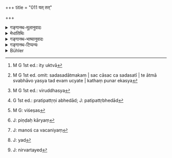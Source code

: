 +++
title = "011 यत् तत्"

+++

<details><summary>गङ्गानथ-मूलानुवादः</summary>

That which is the cause—unmanifest, eternal and partaking of the nature of the existent and the non-existent,—the being produced by that (cause) is described among people as ‘brahmā.’—(11)


‘Viśeṣāḥ.—Why these are called ‘viśeṣa’ is thus explained in the Sāṅkhyatattvakaumudī—pañca mahābhūtāni viśeṣāḥ:—śāntā ghorāśca mūḍāśca | yasmādākāśādiṣu sthū?ṣu kecit tattvapradhānatayā śāntā prakāśā laghavaḥ......... | te'mī parasparavyāvṛttyā'nubhūyamānā ‘viśeṣā’ iti ‘sthūlā’ iti co?pante | tanmātrāṇi tu?smadādinā parasparavyāvṛttāni nānubhūyante—iti ‘aviśeṣāḥ’ ‘sūkṣmā’ iti cocyante |
</details>

<details><summary>मेधातिथिः</summary>

**कारणम्** एव न कार्यो न परेच्छाविधेयशरीरः, स्वाभाविकेन महिम्ना युक्तम् । **अव्यक्तं** **नित्यम्** उक्तम् इत्य् उक्तार्थम्[^३३] । **सदसदात्मकम्** । सच् चासच् च सदसती । ते आत्मा स्वभावो यस्य तद् एवम् उच्यते । <u>कथं</u> पुनर् एकस्य[^३४] विरुद्ध[^३५]भावाभावरूपधर्मद्वयस्य योगः । <u>उच्यते</u> । अर्वाग्दर्शनानां तद्विषयाया उपलब्धेर् अभावात् सत्ताव्यवहारायोग्यत्वाद् असद् आत्मेत्य् उच्यते । आगमेभ्यः सर्वस्यास्य तत्कारणत्वावगमात् सदात्मकम् । अतः प्रतिपत्तृत्वभेदाद्[^३६] उभयतो ऽपि व्यवहारो ब्रह्मण्य् अविरुद्धः । 


[^३६]:
     G 1st ed.: pratipattṛṇi abhedād; J: patipattṛbhedād


[^३५]:
     M G 1st ed.: viruddhasya


[^३४]:
     M G 1st ed. omit: sadasadātmakam | sac cāsac ca sadasatī | te ātmā svabhāvo yasya tad evam ucyate | kathaṃ punar ekasya


[^३३]:
     M G 1st ed.: ity uktvā

- <u>ननु</u> च सर्व एव भावा एवंरूपाः स्वेन रूपेण सदात्मकाः पररूपेणासन्तः । किम् उच्यते ब्रह्मण्य् अविरुद्ध इति । <u>उच्यते</u> । अद्वैतदर्शने नैवान्यद् ब्रह्मणः किंचिद् अस्तीति किं तत्परं यत् तद्रूपतयाभाव इत्य् उच्यते । 

- तेन **विसृष्ट** उत्पादितो ऽन्तरण्डं निर्मितः **पुरुषो लोके ब्रह्मेति कीर्त्यते** । यो ऽसाव् उग्रतपसां देवासुरमहर्षीणां वरदानार्थं तत्र तत्रोपविष्ट इति महाभारतादौ श्रूयते, स एष तेन महापुरुषेण परेण ब्रह्मणा प्रथमं विशृष्टः ।

- <u>अन्ये तु</u> "त्वम् एवैकः" (म्ध् १.३) इत्याद्य् अन्यथा वर्णयन्ति । **अस्येति** प्रत्यक्षाभिनयेन जगन् निर्दिश्यते । सर्वस्यास्य जगतो यद् **विधानं** निर्माणं तत् **स्वयंभुवः** संबन्धि **अचिन्त्यम्** अद्भुतरूपं विचित्रम् अतिमहद् **अप्रमेयं** न शक्यं सर्वेण ज्ञातुम् । तथा ऋषिः । "को अद्धा वेद क इह प्र वोचत् कुत आजाता कुत इयं विसृष्टिः" इति (र्व् १०.१२९.६) । किम् इदं जगत् सर्वम् उपादानम् अपेक्ष्य जायत उत नैर्माणिकमात्रम्, यथा बुद्धस्य दर्शनम् । किम् ईश्वरेच्छाधीनम् उत केवलकर्मवशजम् उत स्वाभाविकम् अप्रमेयम् । तथा किं महदादिक्रमेणोत्पद्यत उत द्व्यणुकादिक्रमेण । अस्य त्वं कार्यं तत्त्वम् अर्थं च वेत्सि । कार्यं महतो ऽहंकारो ऽविशेषास्[^३७] तन्मात्रान्य् अहंकारस्य, तन्मात्राणां विशेषाः पञ्चमहाभूतानि, अहंकारस्येन्द्रियाण्य् एकादश । विशेषाणाम् अपि पिण्डीकार्यं[^३८] ब्रह्मादिस्तम्बपर्यन्ताः । तेषाम् अपि प्रत्ययात् तत्त्वं स्वभावो यथा महतो मूर्तिमात्रत्त्वम् । प्रधानस्य सर्वस्य विकारावस्था महद् इत्य् उच्यते । प्रकृतेर् महान् इति । प्रकृतिः प्रधानम् इत्य् एको ऽर्थः । अहंकारस्य तत्त्वम् अस्मिप्रत्ययमात्रत्वम् । अविशेषाणाम् अविशेषप्रत्ययसंवेद्यत्वम् इति । अर्थः प्रयोजनम् । पुरुषार्थम् इदं वस्त्व् अनेन प्रकारेण पुरुषायोपयुज्यते इमं चार्थं साधयति । यद्य् अपि धर्मं जिज्ञासमानस्य जगन्निर्माणज्ञता आचार्यसंबन्धिनी न क्वचिद् उपकारिणी, न च प्रष्टव्या, तथाप्य् अन्यतो दुर्विज्ञानं महर्षीणां वैषम्याज् जगन्निर्माणम् आदौ प्रश्नार्हं भवति । मनो ह्य् अवचनीयम्[^३९] । यद् वस्तु प्रमाणषट्कस्याप्य् अविषयस् तद् अपि त्वम् आर्षेण चक्षुषा वेत्सि । धर्मः पुनर् वेदगोचरः सो ऽवश्यं त्वया विज्ञात इत्य् एवं प्रकृतविषयैव प्रवक्तृप्रशंसा ।


[^३९]:
     J: manoś ca vacaniyaṃ


[^३८]:
     J: piṇḍaḥ kāryaṃ


[^३७]:
     M G: viśeṣas

- एवं स्तुत्या प्रोत्साहितो जगन्निर्माणम् एव तावद् वक्ति "आसीद् इदम्" (म्ध् १.५) इति, "ततः स्वयंभूः" (म्ध् १.६) इति । प्रधानम् एवैतैः शब्दैर् अभिधीयते । स्वयं भवति परिणमति विक्रियाम् एति महदादितत्त्वभावेन । न कश्चिद् ईश्वरः स्वभावसिद्धो ऽस्ति, यथेच्छम् अचेतनं प्रधानम् अनुवर्तते । वस्तुस्वभाव एवायं तद्[^४०] उत प्रकृतिरूपं प्रधानं पुनर् विक्रियते । यथा क्षीरम् अचेतनं मण्डकावस्थाभिर् दधीभवति । **भगवान्** इति । स्वव्यापार ईश्वरो महाभूतादिद्वारेण प्रवृत्तः । स्वकार्योत्साह **ओजः** सामर्थ्यम् । आदिशब्दः प्रकारे व्यवस्थायाम् । तेन महदादिकारणम् अव्यक्तं भवति । विकारावस्थायां प्रच्युतं प्राग्रूपात् सूक्ष्मभावात् प्रकाशमयं **तमो नुदती**त्य् उच्यते । अर्थशब्दाध्याहारेण वा प्रधाने पुल्लिङ्गनिर्देशः । पुरुषशब्दश् च प्रधानादिषु दृष्टः । "तेषाम् इदं तु सप्तानां पुरुषाणाम्" (म्ध् १.१९) इति । 


[^४०]:
     J: yad

- **यो ऽसाव्** इति पूर्ववत् । **सो ऽभिध्याय्**एति । अभिध्यानं गुणतो ऽचेतनत्वात् प्रधानस्याभिध्यानासंभवात् । यथा कश्चिद् अभिध्यायैव कार्यं निवर्तयेद्[^४१] अन्यकार्यनिरपेक्षम् एव वस्तु स्वाभाव्येन परिणममानम् ईश्वरेच्छानपेक्षतयाभिध्यायेत्य् उच्यते । **अप आदौ ससर्ज** । महाभूतान्तरापेक्षया तासाम् आदित्वम्, न तु महदादितत्त्वोत्पत्तेः । वक्ष्यति हि "तेषाम् इदं तु सप्तानाम्" (म्ध् १.१९) इति । प्रथमं तत्त्वोत्पत्तिस् ततो भूतानाम् । **तासु वीर्यम्** इति । वीर्यं शक्तिम् अवासृजत् । प्रधानम् एव कर्तृ भवति । सर्वतः पर्धानं पृथिव्यादिभूतोत्पत्तौ काठिन्यम् एति । अण्डरूपं संपद्यते । **तद् अण्डम्** इति । यथा तत्त्वानि स्त्रीपुरुषसंयोगं विनोत्पन्नानि प्रथमम् एवं पूर्वकर्मवशेन ब्रह्मापि स्वमहिम्नैवायोनिजं तस्य शरीरं दंशमशकादिवत् । **तद्विसृष्टस्** तेन प्रधानेन विसृष्टस् तन्मयत्वात् तच्छरीरस्य तद्विसृष्ट इत्य् उच्यते । शेषं पूर्ववत् । 


[^४१]:
     J: nirvartayed

- यद् अत्रार्थतत्त्वं तद् अस्माभिर् उक्तम् एव । अर्थवादा एते यथाकथंचिद् गुणवादेन नीयन्ते ॥ १.११ ॥
</details>

<details><summary>गङ्गानथ-भाष्यानुवादः</summary>

The ‘*cause*’ spoken of here is one who is always the never the
*product*; the formation of his body is not dependent upon the will of
any other being; he is endowed with a natural supremacy all his own;—‘*unmanifest* *and eternal*’ as already explained (under verse 7);—‘*partaking of the nature of the existent and the non-existent*’;—‘*sadasat*’ stands for the ‘*sat*,’ ‘*existent*,’ *and the* ‘*asat*,’ *non-existent*’; and the said ‘cause’ is one whose ‘*nature*,’ character, consists of the said ‘existent and non-existent.’

“But how can a single entity partake of the two contradictory characters of the ‘existent’ and the ‘non-existent’?”

The answer to this is as follows:—In as much as people of the present day cannot form any idea of such a heing, the cause becomes incapable of being spoken of as ‘existent,’ and hence is described as ‘*partaking of the nature of the non-existent*; and yet, in as much as the fact of the said being being the cause of the entire world is known from the scriptures, it is described as ‘*of the nature of the existent*;’ thus the description of Brahman as both (‘existent’ and ‘non-existent’) is not incongruous, being based, as it is, upon the difference in the character of the persons conceiving of it.

“As a matter of fact, this is true of all things; everything is ‘existent’ in its own form and ‘non-existent’ in the form of other things; why then should it be stated that this is not incongruous in the case of *Brahman* only?”

The answer to this is as follows:—Under the philosophy of ‘Non-duality’ nothing except Brahman being ‘what is that *other thing* which (while existent in its own form) could be spoken of as ‘non-existent’ *in the form of Brahman*?

‘*The being produced by that*,’—being brought into existence, being created within the egg; this Being ‘*is described among people as Brahmā*’; the being, who is found mentioned in the *Mahābhārata* and other works as seated hero and there for the purpose of granting boons to such *Devas*, *Asuras* and *Ṛṣis* as have performed severe austerities,—he was the first to be created by the afore-mentioned Supreme Being, the Highest Brahman.
</details>

<details><summary>गङ्गानथ-टिप्पन्यः</summary>

*Kāraṇam*—Rāghavānanda takes this to refer to the above-mentioned ‘Egg’,
the undifferentiated root-cause. All others take it to mean the *Supreme
Soul*.

*Sadasadātmakam*—‘*Existent* because cognisable by means of the Vedic
texts, and *non-existent*, because uncognisable by the ordinary means of
perception’. (Medhātithi, Govinda and Kullūka);—‘*real*, in the shape of
the cause, and *unreal*, in the form of the Products’: (Nandana.)

The relationship between Nārāyaṇa (Virāṭ) and Puruṣa appears to be based
upon the *Puruṣasūkta*, where Puruṣa is described as born from Virāt The
[*Śatapatha Brāhmaṇa*
(13.6.1.1)](/hinduism/book/the-%C5%9Batapatha-br%C4%81hma%E1%B9%87a-part-v/d/doc63524.html "On Puruṣamedha, english translation by Julius Eggeling")
couples the two beings into one and describes him as receiving
instructions from Prajāpati.

*Medhātithi*, P. 12, l. 21 to the end of page 13 offers a totally
different interpretation of verses 3-1l.

*Medhātithi* P. 13, l. 1—‘*Mahato’haṅkāro* &c.’—*Of*. Sāṅkhya-kārikā,
38.

> ‘*Viśeṣāḥ*.—Why these are called ‘*viśeṣa*’ is thus explained in the
> *Sāṅkhyatattvakaumudī*—pañca mahābhūtāni viśeṣāḥ:—śāntā ghorāśca
> mūḍāśca \| yasmādākāśādiṣu sthū?ṣu kecit tattvapradhānatayā śāntā
> prakāśā laghavaḥ......... \| te'mī parasparavyāvṛttyā'nubhūyamānā
> ‘viśeṣā’ iti ‘sthūlā’ iti co?pante \| tanmātrāṇi tu?smadādinā
> parasparavyāvṛttāni nānubhūyante—iti ‘aviśeṣāḥ’ ‘sūkṣmā’ iti cocyante
> \|
</details>

<details><summary>Bühler</summary>

011	From that (first) cause, which is indiscernible, eternal, and both real and unreal, was produced that male (Purusha), who is famed in this world (under the appellation of) Brahman.
</details>
